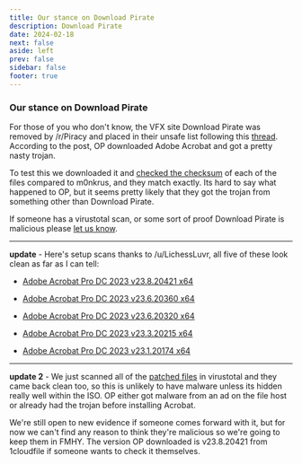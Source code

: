 ```yaml
---
title: Our stance on Download Pirate
description: Download Pirate
date: 2024-02-18
next: false
aside: left
prev: false
sidebar: false
footer: true
---
```


### Our stance on Download Pirate

For those of you who don't know, the VFX site Download Pirate was removed by /r/Piracy and placed in their unsafe list following this [thread](https://redd.it/1aswsl7). According to the post, OP downloaded Adobe Acrobat and got a pretty nasty trojan. 

To test this we downloaded it and [checked the checksum](https://ibb.co/Q69K1pG) of each of the files compared to m0nkrus, and they match exactly. Its hard to say what happened to OP, but it seems pretty likely that they got the trojan from something other than Download Pirate.

If someone has a virustotal scan, or some sort of proof Download Pirate is malicious please [let us know](https://redd.it/1atkloc).

*** 

**update** - Here's setup scans thanks to /u/LichessLuvr, all five of these look clean as far as I can tell: 

* [Adobe Acrobat Pro DC 2023 v23.8.20421 x64](https://www.virustotal.com/gui/file/04889538532f10f910029a5ef65068aed713019fb50462546e82ee8ced81350b)

* [Adobe Acrobat Pro DC 2023 v23.6.20360 x64](https://www.virustotal.com/gui/file/04889538532f10f910029a5ef65068aed713019fb50462546e82ee8ced81350b)

* [Adobe Acrobat Pro DC 2023 v23.6.20320 x64](https://www.virustotal.com/gui/file/04889538532f10f910029a5ef65068aed713019fb50462546e82ee8ced81350b)

* [Adobe Acrobat Pro DC 2023 v23.3.20215 x64](https://www.virustotal.com/gui/file/04889538532f10f910029a5ef65068aed713019fb50462546e82ee8ced81350b/)

* [Adobe Acrobat Pro DC 2023 v23.1.20174 x64](https://www.virustotal.com/gui/file/04889538532f10f910029a5ef65068aed713019fb50462546e82ee8ced81350b)

***

**update 2** - We just scanned all of the [patched files](https://ibb.co/h1tg7PH) in virustotal and they came back clean too, so this is unlikely to have malware unless its hidden really well within the ISO. OP either got malware from an ad on the file host or already had the trojan before installing Acrobat.

We're still open to new evidence if someone comes forward with it, but for now we can't find any reason to think they're malicious so we're going to keep them in FMHY.  The version OP downloaded is v23.8.20421 from 1cloudfile if someone wants to check it themselves.
